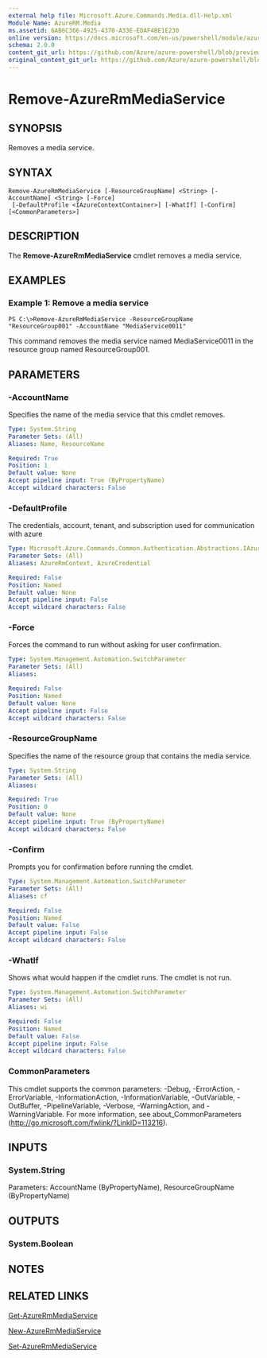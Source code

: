 ```yaml
---
external help file: Microsoft.Azure.Commands.Media.dll-Help.xml
Module Name: AzureRM.Media
ms.assetid: 6AB6C366-4925-4370-A33E-EDAF4BE1E230
online version: https://docs.microsoft.com/en-us/powershell/module/azurerm.media/remove-azurermmediaservice
schema: 2.0.0
content_git_url: https://github.com/Azure/azure-powershell/blob/preview/src/ResourceManager/Media/Commands.Media/help/Remove-AzureRmMediaService.md
original_content_git_url: https://github.com/Azure/azure-powershell/blob/preview/src/ResourceManager/Media/Commands.Media/help/Remove-AzureRmMediaService.md
---
```


# Remove-AzureRmMediaService

## SYNOPSIS
Removes a media service.

## SYNTAX

```
Remove-AzureRmMediaService [-ResourceGroupName] <String> [-AccountName] <String> [-Force]
 [-DefaultProfile <IAzureContextContainer>] [-WhatIf] [-Confirm] [<CommonParameters>]
```

## DESCRIPTION
The **Remove-AzureRmMediaService** cmdlet removes a media service.

## EXAMPLES

### Example 1: Remove a media service
```
PS C:\>Remove-AzureRmMediaService -ResourceGroupName "ResourceGroup001" -AccountName "MediaService0011"
```

This command removes the media service named MediaService0011 in the resource group named ResourceGroup001.

## PARAMETERS

### -AccountName
Specifies the name of the media service that this cmdlet removes.

```yaml
Type: System.String
Parameter Sets: (All)
Aliases: Name, ResourceName

Required: True
Position: 1
Default value: None
Accept pipeline input: True (ByPropertyName)
Accept wildcard characters: False
```

### -DefaultProfile
The credentials, account, tenant, and subscription used for communication with azure

```yaml
Type: Microsoft.Azure.Commands.Common.Authentication.Abstractions.IAzureContextContainer
Parameter Sets: (All)
Aliases: AzureRmContext, AzureCredential

Required: False
Position: Named
Default value: None
Accept pipeline input: False
Accept wildcard characters: False
```

### -Force
Forces the command to run without asking for user confirmation.

```yaml
Type: System.Management.Automation.SwitchParameter
Parameter Sets: (All)
Aliases:

Required: False
Position: Named
Default value: None
Accept pipeline input: False
Accept wildcard characters: False
```

### -ResourceGroupName
Specifies the name of the resource group that contains the media service.

```yaml
Type: System.String
Parameter Sets: (All)
Aliases:

Required: True
Position: 0
Default value: None
Accept pipeline input: True (ByPropertyName)
Accept wildcard characters: False
```

### -Confirm
Prompts you for confirmation before running the cmdlet.

```yaml
Type: System.Management.Automation.SwitchParameter
Parameter Sets: (All)
Aliases: cf

Required: False
Position: Named
Default value: False
Accept pipeline input: False
Accept wildcard characters: False
```

### -WhatIf
Shows what would happen if the cmdlet runs.
The cmdlet is not run.

```yaml
Type: System.Management.Automation.SwitchParameter
Parameter Sets: (All)
Aliases: wi

Required: False
Position: Named
Default value: False
Accept pipeline input: False
Accept wildcard characters: False
```

### CommonParameters
This cmdlet supports the common parameters: -Debug, -ErrorAction, -ErrorVariable, -InformationAction, -InformationVariable, -OutVariable, -OutBuffer, -PipelineVariable, -Verbose, -WarningAction, and -WarningVariable. For more information, see about_CommonParameters (http://go.microsoft.com/fwlink/?LinkID=113216).

## INPUTS

### System.String
Parameters: AccountName (ByPropertyName), ResourceGroupName (ByPropertyName)

## OUTPUTS

### System.Boolean

## NOTES

## RELATED LINKS

[Get-AzureRmMediaService](./Get-AzureRmMediaService.md)

[New-AzureRmMediaService](./New-AzureRmMediaService.md)

[Set-AzureRmMediaService](./Set-AzureRmMediaService.md)


